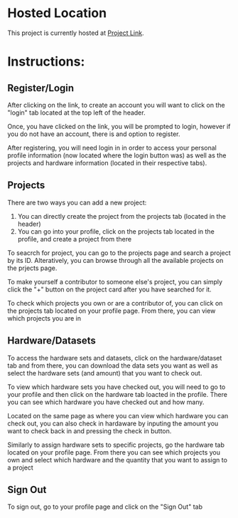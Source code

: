 # Hosted Location

This project is currently hosted at [Project Link](https://thawing-stream-84291.herokuapp.com/).

# Instructions:

## Register/Login
After clicking on the link, to create an account you will want to click on the "login" tab located at the top left of the header.

Once, you have clicked on the link, you will be prompted to login, however if you do not have an account, there is and option to register.

After registering, you will need login in in order to access your personal profile information (now located where the login button was) as well as the projects and hardware  information (located in their respective tabs). 

## Projects
There are two ways you can add a new project:
1. You can directly create the project from the projects tab (located in the header)
2. You can go into your profile, click on the projects tab located in the profile, and create a project from there

To seacrch for project, you can go to the projects page and search a project by its ID.
Alteratively, you can browse through all the available projects on the prjects page.

To make yourself a contributor to someone else's project, you can simply click the "+" button on the project card after you have searched for it.

To check which projects you own or are a contributor of, you can click on the projects tab located on your profile page. From there, you can view which projects you are in

## Hardware/Datasets
To access the hardware sets and datasets, click on the hardware/dataset tab and from there, you can download the data sets you want as well as select the hardware sets (and amount) that you want to check out.

To view which hardware sets you have checked out, you will need to go to your profile and then click on the hardware tab loacted in the profile. There you can see which hardware you have checked out and how many.

Located on the same page as where you can view which hardware you can check out, you can also check in hardaware by inputing the amount you want to check back in and pressing the check in button.

Similarly to assign hardware sets to specific projects, go the hardware tab located on your profile page. From there you can see which projects you own and select which hardware and the quantity that you want to assign to a project 

## Sign Out
To sign out, go to your profile page and click on the "Sign Out" tab
